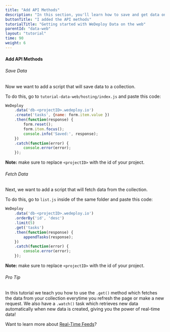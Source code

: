 ```yaml
---
title: "Add API Methods"
description: "In this section, you'll learn how to save and get data on the web using the WeDeploy API Client."
buttonTitle: "I added the API methods"
tutorialTitle: "Getting started with WeDeploy Data on the web"
parentId: "data-web"
layout: "tutorial"
time: 90
weight: 6
---
```


#### Add API Methods

###### Save Data

Now we want to add a script that will save data to a collection.

To do this, go to `tutorial-data-web/hosting/index.js` and paste this code:

```javascript
WeDeploy
	.data('db-<projectID>.wedeploy.io')
	.create('tasks', {name: form.item.value })
	.then(function(response) {
		form.reset();
		form.item.focus();
		console.info('Saved:', response);
	})
	.catch(function(error) {
		console.error(error);
	});
```

**Note:** make sure to replace `<projectID>` with the id of your project.

###### Fetch Data

Next, we want to add a script that will fetch data from the collection.

To do this, go to `list.js` inside of the same folder and paste this code:

```javascript
WeDeploy
	.data('db-<projectID>.wedeploy.io')
	.orderBy('id', 'desc')
	.limit(5)
	.get('tasks')
	.then(function(response) {
		appendTasks(response);
	})
	.catch(function(error) {
		console.error(error);
	});
```

**Note:** make sure to replace `<projectID>` with the id of your project.

<aside>

###### <span class="icon-16-star"></span> Pro Tip

In this tutorial we teach you how to use the `.get()` method which fetches the data from your collection everytime you refresh the page or make a new request. We also have a `.watch()` task which retrieves new data automatically when new data is created, giving you the power of real-time data!

Want to learn more about <a href="/docs/data/real-time-feeds.html" target="_blank">Real-Time Feeds</a>?

</aside>

